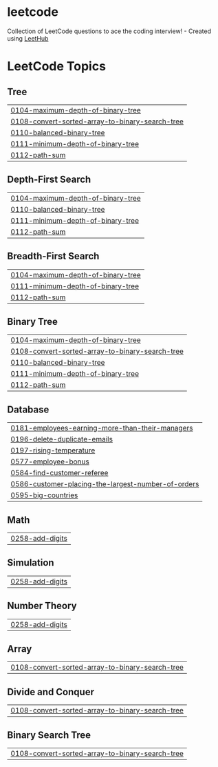 # leetcode
Collection of LeetCode questions to ace the coding interview! - Created using [LeetHub](https://github.com/QasimWani/LeetHub)

<!---LeetCode Topics Start-->
# LeetCode Topics
## Tree
|  |
| ------- |
| [0104-maximum-depth-of-binary-tree](https://github.com/sigma-wbi/leetcode/tree/master/0104-maximum-depth-of-binary-tree) |
| [0108-convert-sorted-array-to-binary-search-tree](https://github.com/sigma-wbi/leetcode/tree/master/0108-convert-sorted-array-to-binary-search-tree) |
| [0110-balanced-binary-tree](https://github.com/sigma-wbi/leetcode/tree/master/0110-balanced-binary-tree) |
| [0111-minimum-depth-of-binary-tree](https://github.com/sigma-wbi/leetcode/tree/master/0111-minimum-depth-of-binary-tree) |
| [0112-path-sum](https://github.com/sigma-wbi/leetcode/tree/master/0112-path-sum) |
## Depth-First Search
|  |
| ------- |
| [0104-maximum-depth-of-binary-tree](https://github.com/sigma-wbi/leetcode/tree/master/0104-maximum-depth-of-binary-tree) |
| [0110-balanced-binary-tree](https://github.com/sigma-wbi/leetcode/tree/master/0110-balanced-binary-tree) |
| [0111-minimum-depth-of-binary-tree](https://github.com/sigma-wbi/leetcode/tree/master/0111-minimum-depth-of-binary-tree) |
| [0112-path-sum](https://github.com/sigma-wbi/leetcode/tree/master/0112-path-sum) |
## Breadth-First Search
|  |
| ------- |
| [0104-maximum-depth-of-binary-tree](https://github.com/sigma-wbi/leetcode/tree/master/0104-maximum-depth-of-binary-tree) |
| [0111-minimum-depth-of-binary-tree](https://github.com/sigma-wbi/leetcode/tree/master/0111-minimum-depth-of-binary-tree) |
| [0112-path-sum](https://github.com/sigma-wbi/leetcode/tree/master/0112-path-sum) |
## Binary Tree
|  |
| ------- |
| [0104-maximum-depth-of-binary-tree](https://github.com/sigma-wbi/leetcode/tree/master/0104-maximum-depth-of-binary-tree) |
| [0108-convert-sorted-array-to-binary-search-tree](https://github.com/sigma-wbi/leetcode/tree/master/0108-convert-sorted-array-to-binary-search-tree) |
| [0110-balanced-binary-tree](https://github.com/sigma-wbi/leetcode/tree/master/0110-balanced-binary-tree) |
| [0111-minimum-depth-of-binary-tree](https://github.com/sigma-wbi/leetcode/tree/master/0111-minimum-depth-of-binary-tree) |
| [0112-path-sum](https://github.com/sigma-wbi/leetcode/tree/master/0112-path-sum) |
## Database
|  |
| ------- |
| [0181-employees-earning-more-than-their-managers](https://github.com/sigma-wbi/leetcode/tree/master/0181-employees-earning-more-than-their-managers) |
| [0196-delete-duplicate-emails](https://github.com/sigma-wbi/leetcode/tree/master/0196-delete-duplicate-emails) |
| [0197-rising-temperature](https://github.com/sigma-wbi/leetcode/tree/master/0197-rising-temperature) |
| [0577-employee-bonus](https://github.com/sigma-wbi/leetcode/tree/master/0577-employee-bonus) |
| [0584-find-customer-referee](https://github.com/sigma-wbi/leetcode/tree/master/0584-find-customer-referee) |
| [0586-customer-placing-the-largest-number-of-orders](https://github.com/sigma-wbi/leetcode/tree/master/0586-customer-placing-the-largest-number-of-orders) |
| [0595-big-countries](https://github.com/sigma-wbi/leetcode/tree/master/0595-big-countries) |
## Math
|  |
| ------- |
| [0258-add-digits](https://github.com/sigma-wbi/leetcode/tree/master/0258-add-digits) |
## Simulation
|  |
| ------- |
| [0258-add-digits](https://github.com/sigma-wbi/leetcode/tree/master/0258-add-digits) |
## Number Theory
|  |
| ------- |
| [0258-add-digits](https://github.com/sigma-wbi/leetcode/tree/master/0258-add-digits) |
## Array
|  |
| ------- |
| [0108-convert-sorted-array-to-binary-search-tree](https://github.com/sigma-wbi/leetcode/tree/master/0108-convert-sorted-array-to-binary-search-tree) |
## Divide and Conquer
|  |
| ------- |
| [0108-convert-sorted-array-to-binary-search-tree](https://github.com/sigma-wbi/leetcode/tree/master/0108-convert-sorted-array-to-binary-search-tree) |
## Binary Search Tree
|  |
| ------- |
| [0108-convert-sorted-array-to-binary-search-tree](https://github.com/sigma-wbi/leetcode/tree/master/0108-convert-sorted-array-to-binary-search-tree) |
<!---LeetCode Topics End-->